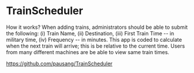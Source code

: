 # TrainScheduler

How it works? When adding trains, administrators should be able to submit the following: (i) Train Name, (ii) Destination, (iii) First Train Time -- in military time, (iv) Frequency -- in minutes. This app is coded to calculate when the next train will arrive; this is be relative to the current time. Users from many different machines are be able to view same train times.

https://github.com/pausang/TrainScheduler